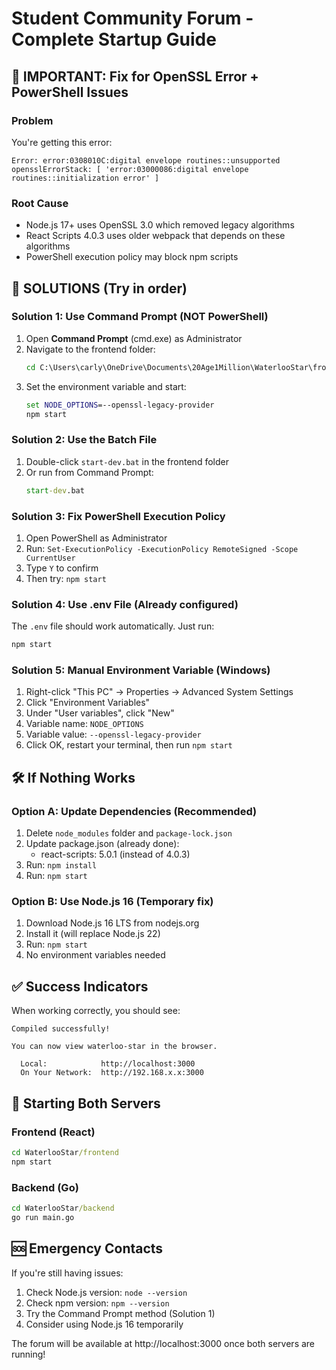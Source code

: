 # Student Community Forum - Complete Startup Guide

## 🚨 IMPORTANT: Fix for OpenSSL Error + PowerShell Issues

### Problem
You're getting this error:
```
Error: error:0308010C:digital envelope routines::unsupported
opensslErrorStack: [ 'error:03000086:digital envelope routines::initialization error' ]
```

### Root Cause
- Node.js 17+ uses OpenSSL 3.0 which removed legacy algorithms
- React Scripts 4.0.3 uses older webpack that depends on these algorithms
- PowerShell execution policy may block npm scripts

## 🔧 SOLUTIONS (Try in order)

### Solution 1: Use Command Prompt (NOT PowerShell)
1. Open **Command Prompt** (cmd.exe) as Administrator
2. Navigate to the frontend folder:
   ```cmd
   cd C:\Users\carly\OneDrive\Documents\20Age1Million\WaterlooStar\frontend
   ```
3. Set the environment variable and start:
   ```cmd
   set NODE_OPTIONS=--openssl-legacy-provider
   npm start
   ```

### Solution 2: Use the Batch File
1. Double-click `start-dev.bat` in the frontend folder
2. Or run from Command Prompt:
   ```cmd
   start-dev.bat
   ```

### Solution 3: Fix PowerShell Execution Policy
1. Open PowerShell as Administrator
2. Run: `Set-ExecutionPolicy -ExecutionPolicy RemoteSigned -Scope CurrentUser`
3. Type `Y` to confirm
4. Then try: `npm start`

### Solution 4: Use .env File (Already configured)
The `.env` file should work automatically. Just run:
```cmd
npm start
```

### Solution 5: Manual Environment Variable (Windows)
1. Right-click "This PC" → Properties → Advanced System Settings
2. Click "Environment Variables"
3. Under "User variables", click "New"
4. Variable name: `NODE_OPTIONS`
5. Variable value: `--openssl-legacy-provider`
6. Click OK, restart your terminal, then run `npm start`

## 🛠️ If Nothing Works

### Option A: Update Dependencies (Recommended)
1. Delete `node_modules` folder and `package-lock.json`
2. Update package.json (already done):
   - react-scripts: 5.0.1 (instead of 4.0.3)
3. Run: `npm install`
4. Run: `npm start`

### Option B: Use Node.js 16 (Temporary fix)
1. Download Node.js 16 LTS from nodejs.org
2. Install it (will replace Node.js 22)
3. Run: `npm start`
4. No environment variables needed

## ✅ Success Indicators
When working correctly, you should see:
```
Compiled successfully!

You can now view waterloo-star in the browser.

  Local:            http://localhost:3000
  On Your Network:  http://192.168.x.x:3000
```

## 🔄 Starting Both Servers

### Frontend (React)
```cmd
cd WaterlooStar/frontend
npm start
```

### Backend (Go)
```cmd
cd WaterlooStar/backend
go run main.go
```

## 🆘 Emergency Contacts
If you're still having issues:
1. Check Node.js version: `node --version`
2. Check npm version: `npm --version`
3. Try the Command Prompt method (Solution 1)
4. Consider using Node.js 16 temporarily

The forum will be available at http://localhost:3000 once both servers are running!
